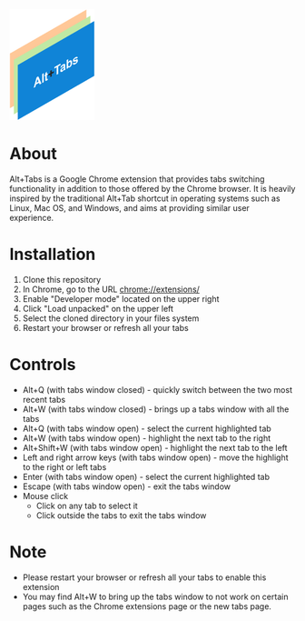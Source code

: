 <img src="image/../images/logo.png" alt="drawing" width="150"/>

# About
Alt+Tabs is a Google Chrome extension that provides tabs switching functionality in addition to those offered by the Chrome browser. It is heavily inspired by the traditional Alt+Tab shortcut in operating systems such as Linux, Mac OS, and Windows, and aims at providing similar user experience.

# Installation
1. Clone this repository
2. In Chrome, go to the URL [chrome://extensions/](chrome://extensions/)
3. Enable "Developer mode" located on the upper right
4. Click "Load unpacked" on the upper left
5. Select the cloned directory in your files system
6. Restart your browser or refresh all your tabs

# Controls
- Alt+Q (with tabs window closed) - quickly switch between the two most recent tabs
- Alt+W (with tabs window closed) - brings up a tabs window with all the tabs
- Alt+Q (with tabs window open) - select the current highlighted tab
- Alt+W (with tabs window open) - highlight the next tab to the right
- Alt+Shift+W (with tabs window open) - highlight the next tab to the left
- Left and right arrow keys (with tabs window open) - move the highlight to the right or left tabs
- Enter (with tabs window open) - select the current highlighted tab
- Escape (with tabs window open) - exit the tabs window
- Mouse click
  - Click on any tab to select it
  - Click outside the tabs to exit the tabs window

# Note
- Please restart your browser or refresh all your tabs to enable this extension
- You may find Alt+W to bring up the tabs window to not work on certain pages such as the Chrome extensions page or the new tabs page.


